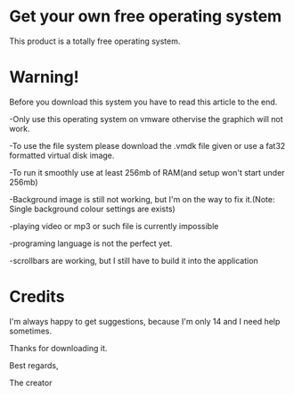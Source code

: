 # Get your own free operating system

This product is a totally free operating system.

# Warning! 
Before you download this system you have to read this article to the end.

-Only use this operating system on vmware othervise the graphich will not work.

-To use the file system please download the .vmdk file given or use a fat32 formatted virtual disk image.

-To run it smoothly use at least 256mb of RAM(and setup won't start under 256mb)

-Background image is still not working, but I'm on the way to fix it.(Note: Single background colour settings are exists)

-playing video or mp3 or such file is currently impossible

-programing language is not the perfect yet.

-scrollbars are working, but I still have to build it into the application
# Credits
I'm always happy to get suggestions, because I'm only 14 and I need help sometimes.

Thanks for downloading it.

Best regards,

The creator
